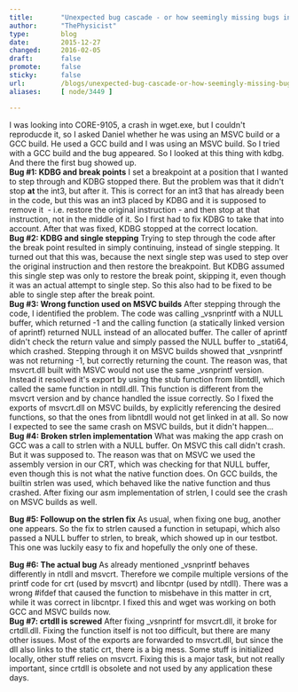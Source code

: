 ```yaml
---
title:       "Unexpected bug cascade - or how seemingly missing bugs in MSVC builds reveal actual bugs"
author:      "ThePhysicist"
type:        blog
date:        2015-12-27
changed:     2016-02-05
draft:       false
promote:     false
sticky:      false
url:         /blogs/unexpected-bug-cascade-or-how-seemingly-missing-bugs-msvc-builds-reveal-actual-bugs
aliases:     [ node/3449 ]

---
```


<p>I was looking into CORE-9105, a crash in wget.exe, but I couldn't reproducde it, so I asked Daniel whether he was using an MSVC build or a GCC build. He used a GCC build and I was using an MSVC build. So I tried with a GCC build and the bug appeared. So I looked at this thing with kdbg. And there the first bug showed up.<br>
<strong>Bug #1: KDBG and break points</strong>
I set a breakpoint at a position that I wanted to step through and KDBG stopped there. But the problem was that it didn't stop <strong>at</strong> the int3, but after it. This is correct for an int3 that has already been in the code, but this was an int3 placed by KDBG and it is supposed to remove it&nbsp; - i.e. restore the original instruction - and then stop at that instruction, not in the middle of it. So I first had to fix KDBG to take that into account. After that was fixed, KDBG stopped at the correct location.<br>
<strong>Bug #2: KDBG and single stepping</strong>
Trying to step through the code after the break point resulted in simply continuing, instead of single stepping. It turned out that this was, because the next single step was used to step over the original instruction and then restore the breakpoint. But KDBG assumed this single step was only to restore the break point, skipping it, even though it was an actual attempt to single step. So this also had to be fixed to be able to single step after the break point.<br>
<strong>Bug #3: Wrong function used on MSVC builds</strong>
After stepping through the code, I identified the problem. The code was calling _vsnprintf with a NULL buffer, which returned -1 and the calling function (a statically linked version of aprintf) returned NULL instead of an allocated buffer. The caller of aprintf didn't check the return value and simply passed the NULL buffer to _stati64, which crashed. Stepping through it on MSVC builds showed that _vsnprintf was not returning -1, but correctly returning the count. The reason was, that msvcrt.dll built with MSVC would not use the same _vsnprintf version. Instead it resolved it's export by using the stub function from libntdll, which called the same function in ntdll.dll. This function is different from the msvcrt version and by chance handled the issue correctly. So I fixed the exports of msvcrt.dll on MSVC builds, by explicitly referencing the desired functions, so that the ones from libntdll would not get linked in at all. So now I expected to see the same crash on MSVC builds, but it didn't happen...<br>
<strong>Bug #4: Broken strlen implementation</strong>
What was making the app crash on GCC was a call to strlen with a NULL buffer. On MSVC this call didn't crash. But it was supposed to. The reason was that on MSVC we used the assembly version in our CRT, which was checking for that NULL buffer, even though this is not what the native function does. On GCC builds, the builtin strlen was used, which behaved like the native function and thus crashed. After fixing our asm implementation of strlen, I could see the crash on MSVC builds as well.</p>
<p><strong>Bug #5: Followup on the strlen fix</strong>
As usual, when fixing one bug, another one appears. So the fix to strlen caused a function in setupapi, which also passed a NULL buffer to strlen, to break, which showed up in our testbot. This one was luckily easy to fix and hopefully the only one of these.</p>
<p><strong>Bug #6: The actual bug</strong>
As already mentioned _vsnprintf behaves differently in ntdll and msvcrt. Therefore we compile multiple versions of the printf code for crt (used by msvcrt) and libcntpr (used by ntdll). There was a wrong #ifdef that caused the function to misbehave in this matter in crt, while it was correct in libcntpr. I fixed this and wget was working on both GCC and MSVC builds now.<br>
<strong>Bug #7: crtdll is screwed</strong>
After fixing _vsnprintf for msvcrt.dll, it broke for crtdll.dll. Fixing the function itself is not too difficult, but there are many other issues. Most of the exports are forwarded to msvcrt.dll, but since the dll also links to the static crt, there is a big mess. Some stuff is initialized locally, other stuff relies on msvcrt. Fixing this is a major task, but not really important, since crtdll is obsolete and not used by any application these days.</p>

